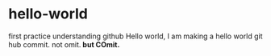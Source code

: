 # hello-world
first practice understanding github
Hello world, I am making a hello world git hub commit.  not omit.<b> but COmit.</b>

